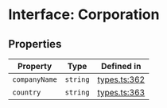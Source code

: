 # Interface: Corporation

## Properties

| Property | Type | Defined in |
| ------ | ------ | ------ |
| `companyName` | `string` | [types.ts:362](https://github.com/monerium/js-monorepo/blob/main/packages/sdk/src/types.ts#L362) |
| `country` | `string` | [types.ts:363](https://github.com/monerium/js-monorepo/blob/main/packages/sdk/src/types.ts#L363) |
